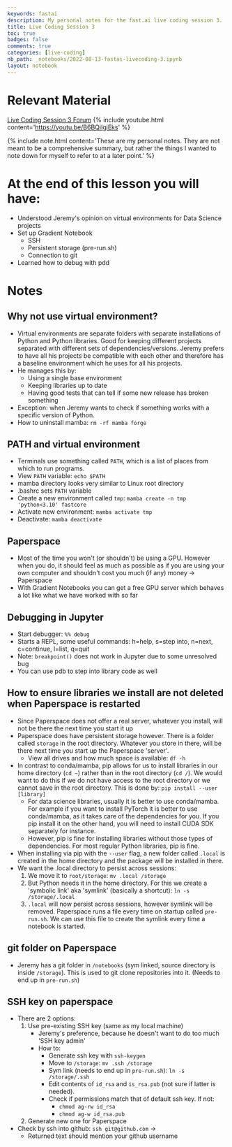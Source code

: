 ```yaml
---
keywords: fastai
description: My personal notes for the fast.ai live coding session 3.
title: Live Coding Session 3
toc: true 
badges: false
comments: true
categories: [live-coding]
nb_path: _notebooks/2022-08-13-fastai-livecoding-3.ipynb
layout: notebook
---
```


<!--
#################################################
### THIS FILE WAS AUTOGENERATED! DO NOT EDIT! ###
#################################################
# file to edit: _notebooks/2022-08-13-fastai-livecoding-3.ipynb
-->

<div class="container" id="notebook-container">
        
<div class="cell border-box-sizing text_cell rendered"><div class="inner_cell">
<div class="text_cell_render border-box-sizing rendered_html">
<h1 id="Relevant-Material">Relevant Material<a class="anchor-link" href="#Relevant-Material"> </a></h1><p><a href="https://forums.fast.ai/t/live-coding-3/96707">Live Coding Session 3 Forum</a>
{% include youtube.html content='<a href="https://youtu.be/B6BQiIgiEks">https://youtu.be/B6BQiIgiEks</a>' %}</p>

</div>
</div>
</div>
<div class="cell border-box-sizing text_cell rendered"><div class="inner_cell">
<div class="text_cell_render border-box-sizing rendered_html">
<p>{% include note.html content='These are my personal notes. They are not meant to be a comprehensive summary, but rather the things I wanted to note down for myself to refer to at a later point.' %}</p>

</div>
</div>
</div>
<div class="cell border-box-sizing text_cell rendered"><div class="inner_cell">
<div class="text_cell_render border-box-sizing rendered_html">
<h1 id="At-the-end-of-this-lesson-you-will-have:">At the end of this lesson you will have:<a class="anchor-link" href="#At-the-end-of-this-lesson-you-will-have:"> </a></h1><ul>
<li>Understood Jeremy's opinion on virtual environments for Data Science projects</li>
<li>Set up Gradient Notebook<ul>
<li>SSH</li>
<li>Persistent storage (pre-run.sh)</li>
<li>Connection to git</li>
</ul>
</li>
<li>Learned how to debug with pdd</li>
</ul>

</div>
</div>
</div>
<div class="cell border-box-sizing text_cell rendered"><div class="inner_cell">
<div class="text_cell_render border-box-sizing rendered_html">
<h1 id="Notes">Notes<a class="anchor-link" href="#Notes"> </a></h1>
</div>
</div>
</div>
<div class="cell border-box-sizing text_cell rendered"><div class="inner_cell">
<div class="text_cell_render border-box-sizing rendered_html">
<h2 id="Why-not-use-virtual-environment?">Why not use virtual environment?<a class="anchor-link" href="#Why-not-use-virtual-environment?"> </a></h2><ul>
<li>Virtual environments are separate folders with separate installations of Python and Python libraries. Good for keeping different projects separated with different sets of dependencies/versions. Jeremy prefers to have all his projects be compatible with each other and therefore has a baseline environment which he uses for all his projects.</li>
<li>He manages this by:<ul>
<li>Using a single base environment</li>
<li>Keeping libraries up to date</li>
<li>Having good tests that can tell if some new release has broken something</li>
</ul>
</li>
<li>Exception: when Jeremy wants to check if something works with a specific version of Python.</li>
<li>How to uninstall mamba: <code>rm -rf mamba forge</code></li>
</ul>

</div>
</div>
</div>
<div class="cell border-box-sizing text_cell rendered"><div class="inner_cell">
<div class="text_cell_render border-box-sizing rendered_html">
<h2 id="PATH-and-virtual-environment">PATH and virtual environment<a class="anchor-link" href="#PATH-and-virtual-environment"> </a></h2><ul>
<li>Terminals use something called <code>PATH</code>, which is a list of places from which to run programs.</li>
<li>View <code>PATH</code> variable: <code>echo $PATH</code></li>
<li>mamba directory looks very similar to Linux root directory</li>
<li>.bashrc sets <code>PATH</code> variable</li>
<li>Create a new environment called <code>tmp</code>: <code>mamba create -n tmp 'python&lt;3.10' fastcore</code></li>
<li>Activate new environment: <code>mamba activate tmp</code></li>
<li>Deactivate: <code>mamba deactivate</code></li>
</ul>

</div>
</div>
</div>
<div class="cell border-box-sizing text_cell rendered"><div class="inner_cell">
<div class="text_cell_render border-box-sizing rendered_html">
<h2 id="Paperspace">Paperspace<a class="anchor-link" href="#Paperspace"> </a></h2><ul>
<li>Most of the time you won't (or shouldn't) be using a GPU. However when you do, it should feel as much as possible as if you are using your own computer and shouldn't cost you much (if any) money &rarr; Paperspace </li>
<li>With Gradient Notebooks you can get a free GPU server which behaves a lot like what we have worked with so far</li>
</ul>

</div>
</div>
</div>
<div class="cell border-box-sizing text_cell rendered"><div class="inner_cell">
<div class="text_cell_render border-box-sizing rendered_html">
<h2 id="Debugging-in-Jupyter">Debugging in Jupyter<a class="anchor-link" href="#Debugging-in-Jupyter"> </a></h2><ul>
<li>Start debugger: <code>%% debug</code></li>
<li>Starts a REPL, some useful commands: h=help, s=step into, n=next, c=continue, l=list, q=quit</li>
<li>Note: <code>breakpoint()</code> does not work in Jupyter due to some unresolved bug</li>
<li>You can use pdb to step into library code as well</li>
</ul>

</div>
</div>
</div>
<div class="cell border-box-sizing text_cell rendered"><div class="inner_cell">
<div class="text_cell_render border-box-sizing rendered_html">
<h2 id="How-to-ensure-libraries-we-install-are-not-deleted-when-Paperspace-is-restarted">How to ensure libraries we install are not deleted when Paperspace is restarted<a class="anchor-link" href="#How-to-ensure-libraries-we-install-are-not-deleted-when-Paperspace-is-restarted"> </a></h2><ul>
<li>Since Paperspace does not offer a real server, whatever you install, will not be there the next time you start it up</li>
<li>Paperspace does have persistent storage however. There is a folder called <code>storage</code> in the root directory. Whatever you store in there, will be there next time you start up the Paperspace 'server'.<ul>
<li>View all drives and how much space is available: <code>df -h</code></li>
</ul>
</li>
<li>In contrast to conda/mamba, pip allows for us to install libraries in our home directory (<code>cd ~</code>) rather than in the root directory (<code>cd /</code>). We would want to do this if we do not have access to the root directory or we cannot save in the root directory. This is done by: <code>pip install --user [library]</code><ul>
<li>For data science libraries, usually it is better to use conda/mamba. For example if you want to install PyTorch it is better to use conda/mamba, as it takes care of the dependencies for you. If you pip install it on the other hand, you will need to install CUDA SDK separately for instance. </li>
<li>However, pip is fine for installing libraries without those types of dependencies. For most regular Python libraries, pip is fine. </li>
</ul>
</li>
<li>When installing via pip with the <code>--user</code> flag, a new folder called <code>.local</code> is created in the home directory and the package will be installed in there.</li>
<li>We want the .local directory to persist across sessions:<ol>
<li>We move it to <code>root/storage</code>: <code>mv .local /storage</code> </li>
<li>But Python needs it in the home directory. For this we create a 'symbolic link' aka 'symlink' (basically a shortcut): <code>ln -s /storage/.local</code></li>
<li><code>.local</code> will now persist across sessions, however symlink will be removed. Paperspace runs a file every time on startup called <code>pre-run.sh</code>. We can use this file to create the symlink every time a notebook is started.</li>
</ol>
</li>
</ul>

</div>
</div>
</div>
<div class="cell border-box-sizing text_cell rendered"><div class="inner_cell">
<div class="text_cell_render border-box-sizing rendered_html">
<h2 id="git-folder-on-Paperspace">git folder on Paperspace<a class="anchor-link" href="#git-folder-on-Paperspace"> </a></h2><ul>
<li>Jeremy has a git folder in <code>/notebooks</code> (sym linked, source directory is inside <code>/storage</code>). This is used to git clone repositories into it. (Needs to end up in <code>pre-run.sh</code>)</li>
</ul>
<h2 id="SSH-key-on-paperspace">SSH key on paperspace<a class="anchor-link" href="#SSH-key-on-paperspace"> </a></h2><ul>
<li>There are 2 options:<ol>
<li>Use pre-existing SSH key (same as my local machine)<ul>
<li>Jeremy's preference, because he doesn't want to do too much 'SSH key admin'</li>
<li>How to:<ul>
<li>Generate ssh key with <code>ssh-keygen</code></li>
<li>Move to <code>/storage</code>: <code>mv .ssh /storage</code></li>
<li>Sym link (needs to end up in <code>pre-run.sh</code>): <code>ln -s /storage/.ssh</code></li>
<li>Edit contents of <code>id_rsa</code> and <code>is_rsa.pub</code> (not sure if latter is needed).</li>
<li>Check if permissions match that of default ssh key. If not: <ul>
<li><code>chmod ag-rw id_rsa</code></li>
<li><code>chmod ag-w id_rsa.pub</code></li>
</ul>
</li>
</ul>
</li>
</ul>
</li>
<li>Generate new one for Paperspace</li>
</ol>
</li>
<li>Check by ssh into github: <code>ssh git@github.com</code> &rarr;<ul>
<li>Returned text should mention your github username</li>
</ul>
</li>
</ul>

</div>
</div>
</div>
</div>
 

